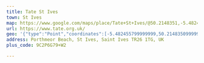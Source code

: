 ```yaml
---
title: Tate St Ives
town: St Ives
map: https://www.google.com/maps/place/Tate+St+Ives/@50.2148351,-5.4824558,15z/data=!4m2!3m1!1s0x0:0xaedafe0127308f76?sa=X&ved=2ahUKEwjG9N3_3b31AhUNYcAKHYdVBfoQ_BJ6BAhUEAU
url: https://www.tate.org.uk/
geo: '{"type":"Point","coordinates":[-5.482455799999999,50.21483509999999]}'
address: Porthmeor Beach, St Ives, Saint Ives TR26 1TG, UK
plus_code: 9C2P6G79+W2

---
```


